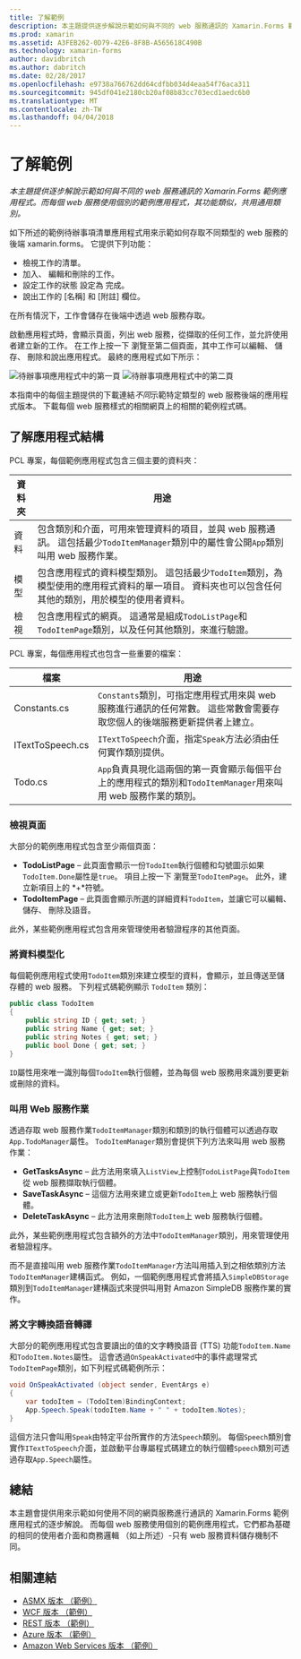 ```yaml
---
title: 了解範例
description: 本主題提供逐步解說示範如何與不同的 web 服務通訊的 Xamarin.Forms 範例應用程式。 而每個 web 服務使用個別的範例應用程式，其功能類似，共用通用類別。
ms.prod: xamarin
ms.assetid: A3FEB262-0D79-42E6-8F8B-A565618C490B
ms.technology: xamarin-forms
author: davidbritch
ms.author: dabritch
ms.date: 02/28/2017
ms.openlocfilehash: e9738a766762dd64cdfbb034d4eaa54f76aca311
ms.sourcegitcommit: 945df041e2180cb20af08b83cc703ecd1aedc6b0
ms.translationtype: MT
ms.contentlocale: zh-TW
ms.lasthandoff: 04/04/2018
---
```

# <a name="understanding-the-sample"></a>了解範例

_本主題提供逐步解說示範如何與不同的 web 服務通訊的 Xamarin.Forms 範例應用程式。而每個 web 服務使用個別的範例應用程式，其功能類似，共用通用類別。_

如下所述的範例待辦事項清單應用程式用來示範如何存取不同類型的 web 服務的後端 xamarin.forms。 它提供下列功能：

- 檢視工作的清單。
- 加入、 編輯和刪除的工作。
- 設定工作的狀態 設定為 完成。
- 說出工作的 [名稱] 和 [附註] 欄位。

在所有情況下，工作會儲存在後端中透過 web 服務存取。

啟動應用程式時，會顯示頁面，列出 web 服務，從擷取的任何工作，並允許使用者建立新的工作。 在工作上按一下 瀏覽至第二個頁面，其中工作可以編輯、 儲存、 刪除和說出應用程式。 最終的應用程式如下所示：

![](walkthrough-images/app-example-1.png "待辦事項應用程式中的第一頁")
![](walkthrough-images/app-example-2.png "待辦事項應用程式中的第二頁")

本指南中的每個主題提供的下載連結*不同*示範特定類型的 web 服務後端的應用程式版本。 下載每個 web 服務樣式的相關網頁上的相關的範例程式碼。

## <a name="understanding-the-application-anatomy"></a>了解應用程式結構

PCL 專案，每個範例應用程式包含三個主要的資料夾：

|資料夾|用途|
|--- |--- |
|資料|包含類別和介面，可用來管理資料的項目，並與 web 服務通訊。 這包括最少`TodoItemManager`類別中的屬性會公開`App`類別叫用 web 服務作業。|
|模型|包含應用程式的資料模型類別。 這包括最少`TodoItem`類別，為模型使用的應用程式資料的單一項目。 資料夾也可以包含任何其他的類別，用於模型的使用者資料。|
|檢視|包含應用程式的網頁。 這通常是組成`TodoListPage`和`TodoItemPage`類別，以及任何其他類別，來進行驗證。|

PCL 專案，每個應用程式也包含一些重要的檔案：

|檔案|用途|
|--- |--- |
|Constants.cs|`Constants`類別，可指定應用程式用來與 web 服務進行通訊的任何常數。 這些常數會需要存取您個人的後端服務更新提供者上建立。|
|ITextToSpeech.cs|`ITextToSpeech`介面，指定`Speak`方法必須由任何實作類別提供。|
|Todo.cs|`App`負責具現化這兩個的第一頁會顯示每個平台上的應用程式的類別和`TodoItemManager`用來叫用 web 服務作業的類別。|

### <a name="viewing-pages"></a>檢視頁面

大部分的範例應用程式包含至少兩個頁面：

- **TodoListPage** – 此頁面會顯示一份`TodoItem`執行個體和勾號圖示如果`TodoItem.Done`屬性是`true`。 項目上按一下 瀏覽至`TodoItemPage`。 此外，建立新項目上的  *+*符號。
- **TodoItemPage** – 此頁面會顯示所選的詳細資料`TodoItem`，並讓它可以編輯、 儲存、 刪除及語音。

此外，某些範例應用程式包含用來管理使用者驗證程序的其他頁面。

### <a name="modeling-the-data"></a>將資料模型化

每個範例應用程式使用`TodoItem`類別來建立模型的資料，會顯示，並且傳送至儲存體的 web 服務。 下列程式碼範例顯示 `TodoItem` 類別：

```csharp
public class TodoItem
{
    public string ID { get; set; }
    public string Name { get; set; }
    public string Notes { get; set; }
    public bool Done { get; set; }
}
```

`ID`屬性用來唯一識別每個`TodoItem`執行個體，並為每個 web 服務用來識別要更新或刪除的資料。

### <a name="invoking-web-service-operations"></a>叫用 Web 服務作業

透過存取 web 服務作業`TodoItemManager`類別和類別的執行個體可以透過存取`App.TodoManager`屬性。 `TodoItemManager`類別會提供下列方法來叫用 web 服務作業：

- **GetTasksAsync** – 此方法用來填入`ListView`上控制`TodoListPage`與`TodoItem`從 web 服務擷取執行個體。
- **SaveTaskAsync** – 這個方法用來建立或更新`TodoItem`上 web 服務執行個體。
- **DeleteTaskAsync** – 此方法用來刪除`TodoItem`上 web 服務執行個體。

此外，某些範例應用程式包含額外的方法中`TodoItemManager`類別，用來管理使用者驗證程序。

而不是直接叫用 web 服務作業`TodoItemManager`方法叫用插入到之相依類別方法`TodoItemManager`建構函式。 例如，一個範例應用程式會將插入`SimpleDBStorage`類別到`TodoItemManager`建構函式來提供叫用對 Amazon SimpleDB 服務作業的實作。

### <a name="translating-text-to-speech"></a>將文字轉換語音轉譯

大部分的範例應用程式包含要讀出的值的文字轉換語音 (TTS) 功能`TodoItem.Name`和`TodoItem.Notes`屬性。 這會透過`OnSpeakActivated`中的事件處理常式`TodoItemPage`類別，如下列程式碼範例所示：

```csharp
void OnSpeakActivated (object sender, EventArgs e)
{
    var todoItem = (TodoItem)BindingContext;
    App.Speech.Speak(todoItem.Name + " " + todoItem.Notes);
}
```

這個方法只會叫用`Speak`由特定平台所實作的方法`Speech`類別。 每個`Speech`類別會實作`ITextToSpeech`介面，並啟動平台專屬程式碼建立的執行個體`Speech`類別可透過存取`App.Speech`屬性。

## <a name="summary"></a>總結

本主題會提供用來示範如何使用不同的網頁服務進行通訊的 Xamarin.Forms 範例應用程式的逐步解說。 而每個 web 服務使用個別的範例應用程式，它們都為基礎的相同的使用者介面和商務邏輯 （如上所述）-只有 web 服務資料儲存機制不同。


## <a name="related-links"></a>相關連結

- [ASMX 版本 （範例）](https://developer.xamarin.com/samples/xamarin-forms/WebServices/TodoASMX)
- [WCF 版本 （範例）](https://developer.xamarin.com/samples/xamarin-forms/WebServices/TodoWCF)
- [REST 版本 （範例）](https://developer.xamarin.com/samples/xamarin-forms/WebServices/TodoREST)
- [Azure 版本 （範例）](https://developer.xamarin.com/samples/xamarin-forms/WebServices/TodoAzure)
- [Amazon Web Services 版本 （範例）](https://developer.xamarin.com/samples/xamarin-forms/WebServices/TodoAWS)
